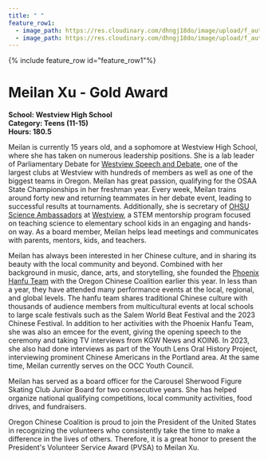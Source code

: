 ```yaml
---
title: " "
feature_row1:
  - image_path: https://res.cloudinary.com/dhngj18do/image/upload/f_auto,q_auto/v1/images/pvsa/2023_Meilan_Xu
  - image_path: https://res.cloudinary.com/dhngj18do/image/upload/f_auto,q_auto/v1/images/activities/year_2023
---
```


{% include feature_row id="feature_row1"%}

# Meilan Xu - Gold Award

**School: Westview High School**  
**Category: Teens (11-15)**  
**Hours: 180.5**  

Meilan is currently 15 years old, and a sophomore at Westview High School, where she has taken on numerous leadership positions. She is a lab leader of Parliamentary Debate for [Westview Speech and Debate](https://www.instagram.com/westviewspeechanddebate/?utm_source=ig_web_button_share_sheet&igshid=OGQ5ZDc2ODk2ZA%3D%3D), one of the largest clubs at Westview with hundreds of members as well as one of the biggest teams in Oregon. Meilan has great passion, qualifying for the OSAA State Championships in her freshman year. Every week, Meilan trains around forty new and returning teammates in her debate event, leading to successful results at tournaments. Additionally, she is secretary of [OHSU Science Ambassadors](https://www.ohsu.edu/onprc) at [Westview](https://www.instagram.com/whs_science_ambassadors/), a STEM mentorship program focused on teaching science to elementary school kids in an engaging and hands-on way. As a board member, Meilan helps lead meetings and communicates with parents, mentors, kids, and teachers.

Meilan has always been interested in her Chinese culture, and in sharing its beauty with the local community and beyond. Combined with her background in music, dance, arts, and storytelling, she founded the [Phoenix Hanfu Team](https://www.instagram.com/phoenix_hanfu_team/) with the Oregon Chinese Coalition earlier this year. In less than a year, they have attended many performance events at the local, regional, and global levels. The hanfu team shares traditional Chinese culture with thousands of audience members from multicultural events at local schools to large scale festivals such as the Salem World Beat Festival and the 2023 Chinese Festival. In addition to her activities with the Phoenix Hanfu Team, she was also an emcee for the event, giving the opening speech to the ceremony and taking TV interviews from KGW News and KOIN6.  In 2023, she also had done interviews as part of the Youth Lens Oral History Project, interviewing prominent Chinese Americans in the Portland area. At the same time, Meilan currently serves on the OCC Youth Council.

Meilan has served as a board officer for the Carousel Sherwood Figure Skating Club Junior Board for two consecutive years. She has helped organize national qualifying competitions, local community activities, food drives, and fundraisers.

Oregon Chinese Coalition is proud to join the President of the United States in recognizing the volunteers who consistently take the time to make a difference in the lives of others. Therefore, it is a great honor to present the President's Volunteer Service Award (PVSA) to Meilan Xu.
